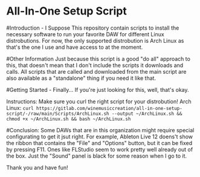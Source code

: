 # All-In-One Setup Script

#Introduction - I Suppose
This repository contain scripts to install the necessary software to run your favorite DAW for different Linux distrobutions. 
For now, the only supported distrobution is Arch Linux as that's the one I use and have access to at the moment. 

#Other Information
Just because this script is a good "do all" approach to this, that doesn't mean that I don't include the scripts it downloads and calls.
All scripts that are called and downloaded from the main script are also available as a "standalone" thing if you need it like that. 

#Getting Started - Finally... 
If you're just looking for this, well, that's okay. 

Instructions:
Make sure you curl the right script for your distrobution!
Arch Linux: ```curl https://gitlab.com/winemusiccreation/all-in-one-setup-script/-/raw/main/Scripts/ArchLinux.sh --output ~/ArchLinux.sh && chmod +x ~/ArchLinux.sh && bash ~/ArchLinux.sh```

#Conclusion:
Some DAWs that are in this organization might require special configurating to get it jsut right. 
For example, Ableton Live 12 doens't show the ribbon that contains the "File" and "Options" button, but it can be fixed by pressing F11.
Ones like FLStudio seem to work pretty well already out of the box. Just the "Sound" panel is black for some reason when I go to it. 

Thank you and have fun!